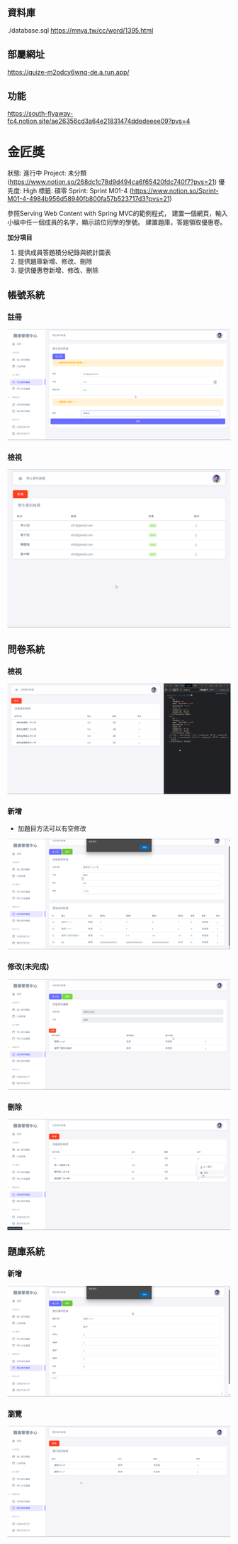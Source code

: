 
## 資料庫
./database.sql
https://mnya.tw/cc/word/1395.html

## 部屬網址
https://quize-m2odcy6wnq-de.a.run.app/

## 功能
https://south-flyaway-fc4.notion.site/ae26356cd3a64e21831474ddedeeee09?pvs=4


# 金匠獎

狀態: 進行中
Project: 未分類 (https://www.notion.so/268dc1c78d9d494ca6f65420fdc740f7?pvs=21)
優先度: High
標籤: 碩零
Sprint: Sprint M01-4 (https://www.notion.so/Sprint-M01-4-4984b956d58940fb800fa57b523717d3?pvs=21)

參照Serving Web Content with Spring MVC的範例程式， 建置一個網頁，輸入小組中任一個成員的名字，顯示該位同學的學號。 建置題庫，答題領取優惠卷。

****加分項目****
1. 提供成員答題積分紀錄與統計圖表
2. 提供題庫新增、修改、刪除
3. 提供優惠卷新增、修改、刪除

## 帳號系統

### 註冊

![Untitled](%E9%87%91%E5%8C%A0%E7%8D%8E%20ae26356cd3a64e21831474ddedeeee09/Untitled.png)

### 檢視

![Untitled](%E9%87%91%E5%8C%A0%E7%8D%8E%20ae26356cd3a64e21831474ddedeeee09/Untitled%201.png)

## 問卷系統

### 檢視

![Untitled](%E9%87%91%E5%8C%A0%E7%8D%8E%20ae26356cd3a64e21831474ddedeeee09/Untitled%202.png)

### 新增

- 加題目方法可以有空修改

![Untitled](%E9%87%91%E5%8C%A0%E7%8D%8E%20ae26356cd3a64e21831474ddedeeee09/Untitled%203.png)

### 修改(未完成)

![Untitled](%E9%87%91%E5%8C%A0%E7%8D%8E%20ae26356cd3a64e21831474ddedeeee09/Untitled%204.png)

### 刪除

![Untitled](%E9%87%91%E5%8C%A0%E7%8D%8E%20ae26356cd3a64e21831474ddedeeee09/Untitled%205.png)

## 題庫系統

### 新增

![Untitled](%E9%87%91%E5%8C%A0%E7%8D%8E%20ae26356cd3a64e21831474ddedeeee09/Untitled%206.png)

### 瀏覽

![Untitled](%E9%87%91%E5%8C%A0%E7%8D%8E%20ae26356cd3a64e21831474ddedeeee09/Untitled%207.png)
